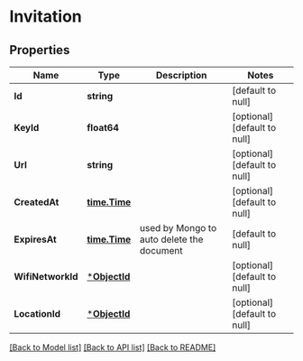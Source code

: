 # Invitation

## Properties
Name | Type | Description | Notes
------------ | ------------- | ------------- | -------------
**Id** | **string** |  | [default to null]
**KeyId** | **float64** |  | [optional] [default to null]
**Url** | **string** |  | [optional] [default to null]
**CreatedAt** | [**time.Time**](time.Time.md) |  | [optional] [default to null]
**ExpiresAt** | [**time.Time**](time.Time.md) | used by Mongo to auto delete the document | [default to null]
**WifiNetworkId** | [***ObjectId**](ObjectID.md) |  | [optional] [default to null]
**LocationId** | [***ObjectId**](ObjectID.md) |  | [optional] [default to null]

[[Back to Model list]](../README.md#documentation-for-models) [[Back to API list]](../README.md#documentation-for-api-endpoints) [[Back to README]](../README.md)


